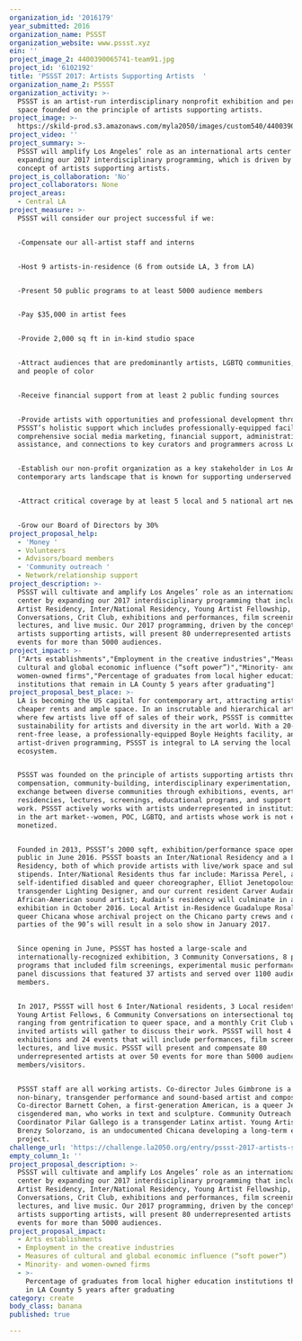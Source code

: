 ```yaml
---
organization_id: '2016179'
year_submitted: 2016
organization_name: PSSST
organization_website: www.pssst.xyz
ein: ''
project_image_2: 4400390065741-team91.jpg
project_id: '6102192'
title: 'PSSST 2017: Artists Supporting Artists  '
organization_name_2: PSSST
organization_activity: >-
  PSSST is an artist-run interdisciplinary nonprofit exhibition and performance
  space founded on the principle of artists supporting artists.
project_image: >-
  https://skild-prod.s3.amazonaws.com/myla2050/images/custom540/4400390065741-team91.jpg
project_video: ''
project_summary: >-
  PSSST will amplify Los Angeles’ role as an international arts center by
  expanding our 2017 interdisciplinary programming, which is driven by the
  concept of artists supporting artists.
project_is_collaboration: 'No'
project_collaborators: None
project_areas:
  - Central LA
project_measure: >-
  PSSST will consider our project successful if we:


  -Compensate our all-artist staff and interns


  -Host 9 artists-in-residence (6 from outside LA, 3 from LA)


  -Present 50 public programs to at least 5000 audience members


  -Pay $35,000 in artist fees


  -Provide 2,000 sq ft in in-kind studio space


  -Attract audiences that are predominantly artists, LGBTQ communities, women,
  and people of color


  -Receive financial support from at least 2 public funding sources


  -Provide artists with opportunities and professional development through
  PSSST’s holistic support which includes professionally-equipped facility,
  comprehensive social media marketing, financial support, administrative
  assistance, and connections to key curators and programmers across Los Angeles


  -Establish our non-profit organization as a key stakeholder in Los Angeles’
  contemporary arts landscape that is known for supporting underserved artists


  -Attract critical coverage by at least 5 local and 5 national art news sources


  -Grow our Board of Directors by 30%
project_proposal_help:
  - 'Money '
  - Volunteers
  - Advisors/board members
  - 'Community outreach '
  - Network/relationship support
project_description: >-
  PSSST will cultivate and amplify Los Angeles’ role as an international arts
  center by expanding our 2017 interdisciplinary programming that includes: LA
  Artist Residency, Inter/National Residency, Young Artist Fellowship, Community
  Conversations, Crit Club, exhibitions and performances, film screenings,
  lectures, and live music. Our 2017 programming, driven by the concept of
  artists supporting artists, will present 80 underrepresented artists at 50
  events for more than 5000 audiences.
project_impact: >-
  ["Arts establishments","Employment in the creative industries","Measures of
  cultural and global economic influence (“soft power”)","Minority- and
  women-owned firms","Percentage of graduates from local higher education
  institutions that remain in LA County 5 years after graduating"]
project_proposal_best_place: >-
  LA is becoming the US capital for contemporary art, attracting artists through
  cheaper rents and ample space. In an inscrutable and hierarchical art world,
  where few artists live off of sales of their work, PSSST is committed to
  sustainability for artists and diversity in the art world. With a 20-year
  rent-free lease, a professionally-equipped Boyle Heights facility, and
  artist-driven programming, PSSST is integral to LA serving the local arts
  ecosystem. 


  PSSST was founded on the principle of artists supporting artists through fair
  compensation, community-building, interdisciplinary experimentation, and
  exchange between diverse communities through exhibitions, events, artist
  residencies, lectures, screenings, educational programs, and support for new
  work. PSSST actively works with artists underrepresented in institutions and
  in the art market--women, POC, LGBTQ, and artists whose work is not easily
  monetized.


  Founded in 2013, PSSST’s 2000 sqft, exhibition/performance space opened to the
  public in June 2016. PSSST boasts an Inter/National Residency and a Local
  Residency, both of which provide artists with live/work space and substantial
  stipends. Inter/National Residents thus far include: Marissa Perel, a
  self-identified disabled and queer choreographer, Elliot Jenetopolous, a
  transgender Lighting Designer, and our current resident Carver Audain, an
  African-American sound artist; Audain’s residency will culminate in a solo
  exhibition in October 2016. Local Artist in-Residence Guadalupe Rosales is a
  queer Chicana whose archival project on the Chicano party crews and ditch
  parties of the 90’s will result in a solo show in January 2017. 


  Since opening in June, PSSST has hosted a large-scale and
  internationally-recognized exhibition, 3 Community Conversations, 8 public
  programs that included film screenings, experimental music performances, and
  panel discussions that featured 37 artists and served over 1100 audience
  members. 


  In 2017, PSSST will host 6 Inter/National residents, 3 Local residents, 2
  Young Artist Fellows, 6 Community Conversations on intersectional topics
  ranging from gentrification to queer space, and a monthly Crit Club where 15
  invited artists will gather to discuss their work. PSSST will host 4
  exhibitions and 24 events that will include performances, film screenings,
  lectures, and live music. PSSST will present and compensate 80
  underrepresented artists at over 50 events for more than 5000 audience
  members/visitors. 


  PSSST staff are all working artists. Co-director Jules Gimbrone is a queer,
  non-binary, transgender performance and sound-based artist and composer.
  Co-director Barnett Cohen, a first-generation American, is a queer Jewish
  cisgendered man, who works in text and sculpture. Community Outreach
  Coordinator Pilar Gallego is a transgender Latinx artist. Young Artist Fellow,
  Brenzy Solorzano, is an undocumented Chicana developing a long-term exhibition
  project.
challenge_url: 'https://challenge.la2050.org/entry/pssst-2017-artists-supporting-artists'
empty_column_1: ''
project_proposal_description: >-
  PSSST will cultivate and amplify Los Angeles’ role as an international arts
  center by expanding our 2017 interdisciplinary programming that includes: LA
  Artist Residency, Inter/National Residency, Young Artist Fellowship, Community
  Conversations, Crit Club, exhibitions and performances, film screenings,
  lectures, and live music. Our 2017 programming, driven by the concept of
  artists supporting artists, will present 80 underrepresented artists at 50
  events for more than 5000 audiences.
project_proposal_impact:
  - Arts establishments
  - Employment in the creative industries
  - Measures of cultural and global economic influence (“soft power”)
  - Minority- and women-owned firms
  - >-
    Percentage of graduates from local higher education institutions that remain
    in LA County 5 years after graduating
category: create
body_class: banana
published: true

---
```

